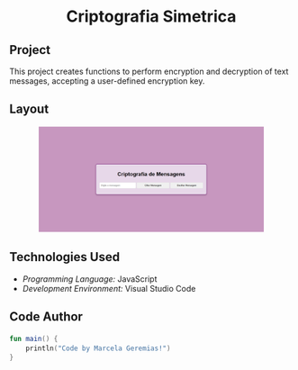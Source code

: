 <h1 align="center">Criptografia Simetrica</h1>

## Project
This project creates functions to perform encryption and decryption of text messages, accepting a user-defined encryption key.

## Layout
<div align="center">
  <img src="./imagens/criptografia.png" alt="App Screenshot" width="400"/>
</div>

## Technologies Used
- *Programming Language:* JavaScript
- *Development Environment:* Visual Studio Code

## Code Author
```kotlin
fun main() {
    println("Code by Marcela Geremias!")
}